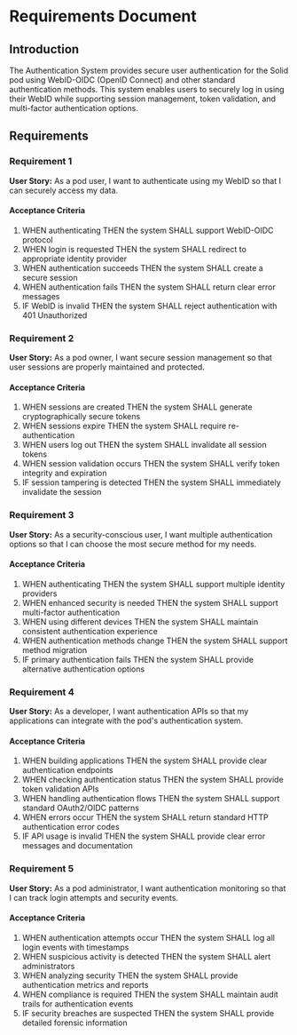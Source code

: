 # Requirements Document

## Introduction

The Authentication System provides secure user authentication for the Solid pod using WebID-OIDC (OpenID Connect) and other standard authentication methods. This system enables users to securely log in using their WebID while supporting session management, token validation, and multi-factor authentication options.

## Requirements

### Requirement 1

**User Story:** As a pod user, I want to authenticate using my WebID so that I can securely access my data.

#### Acceptance Criteria

1. WHEN authenticating THEN the system SHALL support WebID-OIDC protocol
2. WHEN login is requested THEN the system SHALL redirect to appropriate identity provider
3. WHEN authentication succeeds THEN the system SHALL create a secure session
4. WHEN authentication fails THEN the system SHALL return clear error messages
5. IF WebID is invalid THEN the system SHALL reject authentication with 401 Unauthorized

### Requirement 2

**User Story:** As a pod owner, I want secure session management so that user sessions are properly maintained and protected.

#### Acceptance Criteria

1. WHEN sessions are created THEN the system SHALL generate cryptographically secure tokens
2. WHEN sessions expire THEN the system SHALL require re-authentication
3. WHEN users log out THEN the system SHALL invalidate all session tokens
4. WHEN session validation occurs THEN the system SHALL verify token integrity and expiration
5. IF session tampering is detected THEN the system SHALL immediately invalidate the session

### Requirement 3

**User Story:** As a security-conscious user, I want multiple authentication options so that I can choose the most secure method for my needs.

#### Acceptance Criteria

1. WHEN authenticating THEN the system SHALL support multiple identity providers
2. WHEN enhanced security is needed THEN the system SHALL support multi-factor authentication
3. WHEN using different devices THEN the system SHALL maintain consistent authentication experience
4. WHEN authentication methods change THEN the system SHALL support method migration
5. IF primary authentication fails THEN the system SHALL provide alternative authentication options

### Requirement 4

**User Story:** As a developer, I want authentication APIs so that my applications can integrate with the pod's authentication system.

#### Acceptance Criteria

1. WHEN building applications THEN the system SHALL provide clear authentication endpoints
2. WHEN checking authentication status THEN the system SHALL provide token validation APIs
3. WHEN handling authentication flows THEN the system SHALL support standard OAuth2/OIDC patterns
4. WHEN errors occur THEN the system SHALL return standard HTTP authentication error codes
5. IF API usage is invalid THEN the system SHALL provide clear error messages and documentation

### Requirement 5

**User Story:** As a pod administrator, I want authentication monitoring so that I can track login attempts and security events.

#### Acceptance Criteria

1. WHEN authentication attempts occur THEN the system SHALL log all login events with timestamps
2. WHEN suspicious activity is detected THEN the system SHALL alert administrators
3. WHEN analyzing security THEN the system SHALL provide authentication metrics and reports
4. WHEN compliance is required THEN the system SHALL maintain audit trails for authentication events
5. IF security breaches are suspected THEN the system SHALL provide detailed forensic information